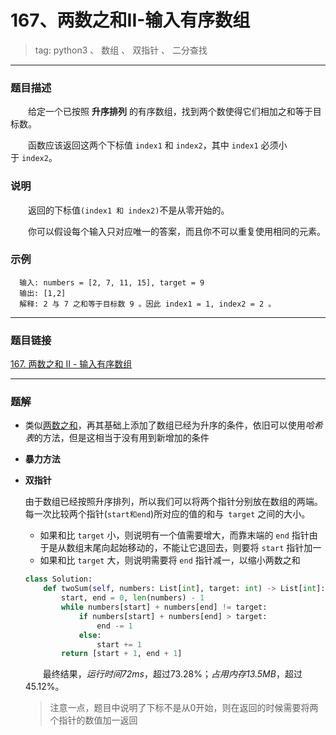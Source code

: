 # 167、两数之和II-输入有序数组
> tag: python3 、 数组 、 双指针 、 二分查找

***
### 题目描述
&emsp;&emsp;给定一个已按照 **升序排列** 的有序数组，找到两个数使得它们相加之和等于目标数。  

&emsp;&emsp;函数应该返回这两个下标值 `index1` 和 `index2`，其中 `index1` 必须小于 `index2`。
### 说明
&emsp;&emsp;返回的下标值`(index1 和 index2)`不是从零开始的。  

&emsp;&emsp;你可以假设每个输入只对应唯一的答案，而且你不可以重复使用相同的元素。
### 示例
```
  输入: numbers = [2, 7, 11, 15], target = 9
  输出: [1,2]
  解释: 2 与 7 之和等于目标数 9 。因此 index1 = 1, index2 = 2 。
```

***
### 题目链接
[167. 两数之和 II - 输入有序数组](https://leetcode-cn.com/problems/two-sum-ii-input-array-is-sorted/)
***
### 题解

* 类似[两数之和](../1-Two_Sum-两数之和)，再其基础上添加了数组已经为升序的条件，依旧可以使用*哈希表*的方法，但是这相当于没有用到新增加的条件

* **暴力方法**

* **双指针**

  由于数组已经按照升序排列，所以我们可以将两个指针分别放在数组的两端。每一次比较两个指针(`start和end`)所对应的值的和与` target` 之间的大小。
  + 如果和比 `target` 小，则说明有一个值需要增大，而靠末端的 `end` 指针由于是从数组末尾向起始移动的，不能让它退回去，则要将 `start` 指针加一
  + 如果和比 `target` 大，则说明需要将 `end` 指针减一，以缩小两数之和

  ```python
  class Solution:
      def twoSum(self, numbers: List[int], target: int) -> List[int]:
          start, end = 0, len(numbers) - 1
          while numbers[start] + numbers[end] != target:
              if numbers[start] + numbers[end] > target:
                  end -= 1
              else:
                  start += 1
          return [start + 1, end + 1]
  ```

  &emsp;&emsp;最终结果，*运行时间72ms*，超过73.28%；*占用内存13.5MB*，超过45.12%。
  > 注意一点，题目中说明了下标不是从0开始，则在返回的时候需要将两个指针的数值加一返回
